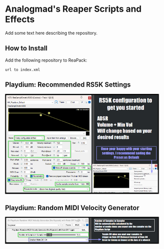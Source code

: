 # Analogmad's Reaper Scripts and Effects

Add some text here describing the repository.

## How to Install

Add the following repository to ReaPack:


```
url to index.xml
```


## Playdium: Recommended RS5K Settings

![RS5K Settings](https://github.com/analogmad/reaper/blob/main/images/reaper_rs5k_rec_config.png)

## Playdium: Random MIDI Velocity Generator

![MIDI Velocity Generator Settings](https://github.com/analogmad/reaper/blob/main/images/reaper_midi_vel_generator.png)
